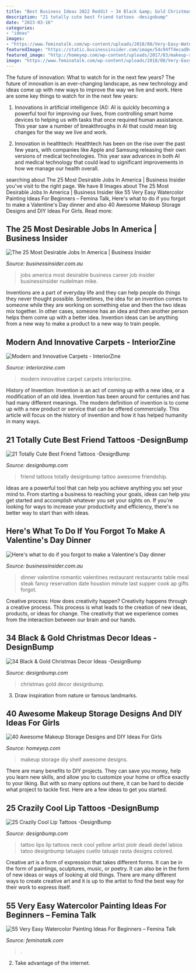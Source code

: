 ```yaml
---
title: "Best Business Ideas 2022 Reddit ~ 34 Black &amp; Gold Christmas Decor Ideas -designbump"
description: "21 totally cute best friend tattoos -designbump"
date: "2023-03-16"
categories:
- "ideas"
images:
- "https://www.feminatalk.com/wp-content/uploads/2018/08/Very-Easy-Watercolor-Painting-Ideas-for-beginners00002.jpg"
featuredImage: "https://static.businessinsider.com/image/54c94ff4ecad0491680d3d85/image.jpg"
featured_image: "http://homeyep.com/wp-content/uploads/2017/03/makeup-storage/7-makeup-storage-diy-ideas-tutorials.jpg"
image: "https://www.feminatalk.com/wp-content/uploads/2018/08/Very-Easy-Watercolor-Painting-Ideas-for-beginners00002.jpg"
---
```



The future of innovation: What to watch for in the next few years?
The future of innovation is an ever-changing landscape, as new technology and ideas come up with new ways to improve the way we live and work. Here are some key things to watch for in the next few years: 
1. Innovations in artificial intelligence (AI): AI is quickly becoming a powerful tool for improving our lives, from controlling smart home devices to helping us with tasks that once required human assistance. This year saw a number of breakthroughs in AI that could mean big changes for the way we live and work. 

2. Innovation in healthtech: Healthtech has been on the rise over the past few years, with companies like Apple and Samsung releasing their own versions of medical technologies. This year saw advances in both AI and medical technology that could lead to significant improvements in how we manage our health overall. 


	

		
searching about The 25 Most Desirable Jobs In America | Business Insider you've visit to the right page. We have 8 Images about The 25 Most Desirable Jobs In America | Business Insider like 55 Very Easy Watercolor Painting Ideas For Beginners – Femina Talk, Here&#039;s what to do if you forgot to make a Valentine&#039;s Day dinner and also 40 Awesome Makeup Storage Designs and DIY Ideas For Girls. Read more:
		
    
## The 25 Most Desirable Jobs In America | Business Insider

<img loading=lazy src="https://static.businessinsider.com/image/54c94ff4ecad0491680d3d85/image.jpg" onerror="this.onerror=null;this.src='https://tse3.mm.bing.net/th?id=OIP.z4YSlH0cjiOhDhHqTRnS4wHaN5&amp;pid=15.1';" alt="The 25 Most Desirable Jobs In America | Business Insider">

_Source: businessinsider.com.au_

>jobs america most desirable business career job insider businessinsider nudelman mike. 

	

Inventions are a part of everyday life and they can help people do things they never thought possible. Sometimes, the idea for an invention comes to someone while they are working on something else and then the two ideas mix together. In other cases, someone has an idea and then another person helps them come up with a better idea. Invention ideas can be anything from a new way to make a product to a new way to train people.

    
## Modern And Innovative Carpets - InteriorZine

<img loading=lazy src="https://www.interiorzine.com/wp-content/uploads/2009/09/wool-linen-carpet.jpg" onerror="this.onerror=null;this.src='https://tse4.mm.bing.net/th?id=OIP.DlRMem2-ZzUjymeyI6O11gHaEA&amp;pid=15.1';" alt="Modern and Innovative Carpets - InteriorZine">

_Source: interiorzine.com_

>modern innovative carpet carpets interiorzine. 

	

History of Invention:
Invention is an act of coming up with a new idea, or a modification of an old idea. Invention has been around for centuries and has had many different meanings. The modern definition of invention is to come up with a new product or service that can be offered commercially. This article will focus on the history of invention and how it has helped humanity in many ways.

    
## 21 Totally Cute Best Friend Tattoos -DesignBump

<img loading=lazy src="https://designbump.com/wp-content/uploads/2015/11/Friendship-Tattoo-Quotes.jpg" onerror="this.onerror=null;this.src='https://tse2.mm.bing.net/th?id=OIP.vez68wEeL_jIr2nemU9Z1wHaHa&amp;pid=15.1';" alt="21 Totally Cute Best Friend Tattoos -DesignBump">

_Source: designbump.com_

>friend tattoos totally designbump tattoo awesome friendship. 

	

Ideas are a powerful tool that can help you achieve anything you set your mind to. From starting a business to reaching your goals, ideas can help you get started and accomplish whatever you set your sights on. If you're looking for ways to increase your productivity and efficiency, there's no better way to start than with ideas.

    
## Here&#039;s What To Do If You Forgot To Make A Valentine&#039;s Day Dinner

<img loading=lazy src="http://static.businessinsider.com/image/54d2357f6da8118604b5950a/image.jpg" onerror="this.onerror=null;this.src='https://tse3.mm.bing.net/th?id=OIP.ABac1pjptfUyRk_inTBtywHaFj&amp;pid=15.1';" alt="Here&#039;s what to do if you forgot to make a Valentine&#039;s Day dinner">

_Source: businessinsider.com.au_

>dinner valentine romantic valentines restaurant restaurants table meal steak fancy reservation date houston minute last supper cook ap gifts forgot. 

	

Creative process: How does creativity happen?
Creativity happens through a creative process. This process is what leads to the creation of new ideas, products, or ideas for change. The creativity that we experience comes from the interaction between our brain and our hands.

    
## 34 Black &amp; Gold Christmas Decor Ideas -DesignBump

<img loading=lazy src="https://designbump.com/wp-content/uploads/2015/12/Glittering-Black-And-Gold-Christmas-Decor-ideas-35.jpg" onerror="this.onerror=null;this.src='https://tse4.mm.bing.net/th?id=OIP.CMv3tFyXD20CmVa16TxfGwHaJ4&amp;pid=15.1';" alt="34 Black &amp; Gold Christmas Decor Ideas -DesignBump">

_Source: designbump.com_

>christmas gold decor designbump. 

	

3. Draw inspiration from nature or famous landmarks.

    
## 40 Awesome Makeup Storage Designs And DIY Ideas For Girls

<img loading=lazy src="http://homeyep.com/wp-content/uploads/2017/03/makeup-storage/7-makeup-storage-diy-ideas-tutorials.jpg" onerror="this.onerror=null;this.src='https://tse4.mm.bing.net/th?id=OIP.5dBDX5LHLTuC0zGebU3vgAHaIx&amp;pid=15.1';" alt="40 Awesome Makeup Storage Designs and DIY Ideas For Girls">

_Source: homeyep.com_

>makeup storage diy shelf awesome designs. 

	

There are many benefits to DIY projects. They can save you money, help you learn new skills, and allow you to customize your home or office exactly to your liking. But with so many options out there, it can be hard to decide what project to tackle first. Here are a few ideas to get you started.

    
## 25 Crazily Cool Lip Tattoos -DesignBump

<img loading=lazy src="https://designbump.com/wp-content/uploads/2015/12/25-Lip-Tattoos-inspiration-33.jpg" onerror="this.onerror=null;this.src='https://tse3.mm.bing.net/th?id=OIP.fM_nHpOtxypQGZKRO4jVVQHaJ6&amp;pid=15.1';" alt="25 Crazily Cool Lip Tattoos -DesignBump">

_Source: designbump.com_

>tattoo lips lip tattoos neck cool yellow artist piotr deadi dedel labios tatoo designbump tatuajes cuello tatuaje rasta designs colored. 

	

Creative art is a form of expression that takes different forms. It can be in the form of paintings, sculptures, music, or poetry. It can also be in the form of new ideas or ways of looking at old things. There are many different ways to create creative art and it is up to the artist to find the best way for their work to express itself.

    
## 55 Very Easy Watercolor Painting Ideas For Beginners – Femina Talk

<img loading=lazy src="https://www.feminatalk.com/wp-content/uploads/2018/08/Very-Easy-Watercolor-Painting-Ideas-for-beginners00002.jpg" onerror="this.onerror=null;this.src='https://tse4.mm.bing.net/th?id=OIP.ohjgvPs_VJfWpOy9Ot9rdAHaLH&amp;pid=15.1';" alt="55 Very Easy Watercolor Painting Ideas For Beginners – Femina Talk">

_Source: feminatalk.com_

>. 

	

2. Take advantage of the internet.

